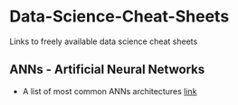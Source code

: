# Data-Science-Cheat-Sheets
Links to freely available data science cheat sheets

## ANNs - Artificial Neural Networks
- A list of most common ANNs architectures [link](https://www.asimovinstitute.org/neural-network-zoo/)

